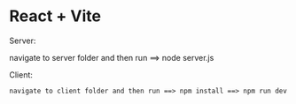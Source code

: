 # React + Vite

Server:

  navigate to server folder and then run ==> node server.js
   

Client:

    navigate to client folder and then run ==> npm install ==> npm run dev

  
